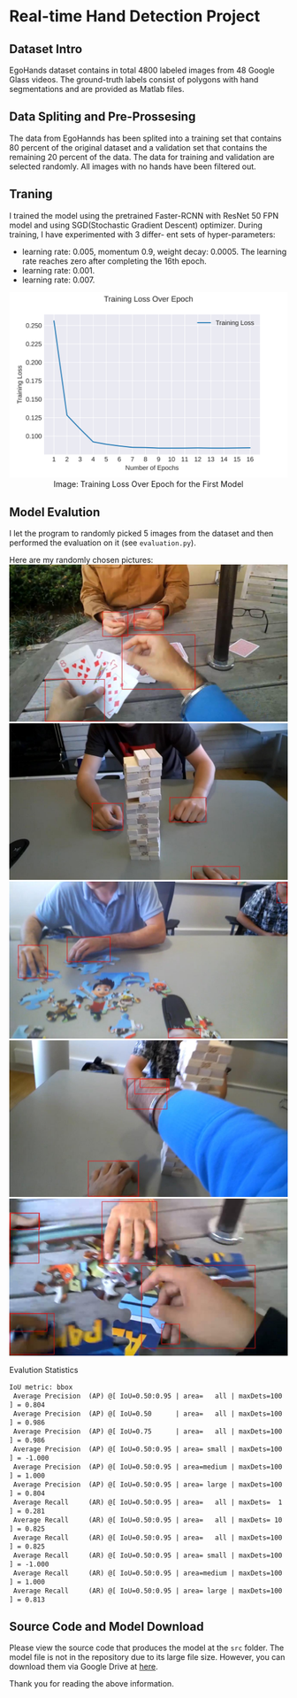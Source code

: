 # Real-time Hand Detection Project

## Dataset Intro
EgoHands dataset contains in total 4800 labeled images from 48 Google Glass videos. The
ground-truth labels consist of polygons with hand segmentations and are provided as Matlab
files.

## Data Spliting and Pre-Prossesing
The data from EgoHannds has been splited into a training set that contains 80 percent of the original dataset and a validation set that contains the remaining 20 percent of the data. The data for training and validation are selected randomly. All images with no hands have been filtered out.

## Traning
I trained the model using the pretrained Faster-RCNN with ResNet 50 FPN model and using SGD(Stochastic Gradient Descent) optimizer. During training, I have experimented with 3 differ- ent sets of hyper-parameters:
* learning rate: 0.005, momentum 0.9, weight decay: 0.0005. The learning rate reaches zero after completing the 16th epoch.
* learning rate: 0.001.
* learning rate: 0.007.

<p align="center">
  <img src="https://github.com/szwalker/Hand-Detection-Project/blob/master/imgs/train_loss_over_epoch.png?raw=true">
  <br>Image: Training Loss Over Epoch for the First Model
</p>


## Model Evalution
I let the program to randomly picked 5 images from the dataset and then performed the evaluation on it (see `evaluation.py`).

Here are my randomly chosen pictures:
![e3](https://github.com/szwalker/Hand-Detection-Project/blob/master/detection_samples/e3.jpg?raw=true)
![e5](https://github.com/szwalker/Hand-Detection-Project/blob/master/detection_samples/e5.jpg?raw=true)
![e1](https://github.com/szwalker/Hand-Detection-Project/blob/master/detection_samples/e1.jpg?raw=true)
![e2](https://github.com/szwalker/Hand-Detection-Project/blob/master/detection_samples/e2.jpg?raw=true)
![e4](https://github.com/szwalker/Hand-Detection-Project/blob/master/detection_samples/e4.jpg?raw=true)


Evalution Statistics
```
IoU metric: bbox
 Average Precision  (AP) @[ IoU=0.50:0.95 | area=   all | maxDets=100 ] = 0.804
 Average Precision  (AP) @[ IoU=0.50      | area=   all | maxDets=100 ] = 0.986
 Average Precision  (AP) @[ IoU=0.75      | area=   all | maxDets=100 ] = 0.986
 Average Precision  (AP) @[ IoU=0.50:0.95 | area= small | maxDets=100 ] = -1.000
 Average Precision  (AP) @[ IoU=0.50:0.95 | area=medium | maxDets=100 ] = 1.000
 Average Precision  (AP) @[ IoU=0.50:0.95 | area= large | maxDets=100 ] = 0.804
 Average Recall     (AR) @[ IoU=0.50:0.95 | area=   all | maxDets=  1 ] = 0.281
 Average Recall     (AR) @[ IoU=0.50:0.95 | area=   all | maxDets= 10 ] = 0.825
 Average Recall     (AR) @[ IoU=0.50:0.95 | area=   all | maxDets=100 ] = 0.825
 Average Recall     (AR) @[ IoU=0.50:0.95 | area= small | maxDets=100 ] = -1.000
 Average Recall     (AR) @[ IoU=0.50:0.95 | area=medium | maxDets=100 ] = 1.000
 Average Recall     (AR) @[ IoU=0.50:0.95 | area= large | maxDets=100 ] = 0.813
```

## Source Code and Model Download
Please view the source code that produces the model at the `src` folder. The model file is not in the repository due to its large file size. However, you can download them via Google Drive at [here](https://drive.google.com/file/d/109nM74b_3J3I_XepRVX4diRKh3LUAH0U/view?usp=sharing).

Thank you for reading the above information.
